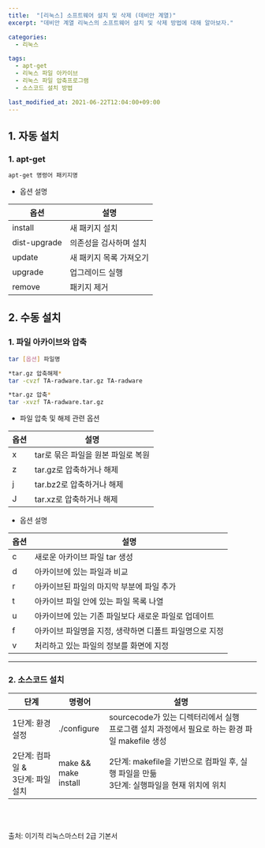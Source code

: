 ```yaml
---
title:  "[리눅스] 소프트웨어 설치 및 삭제 (데비안 계열)"
excerpt: "데비안 계열 리눅스의 소프트웨어 설치 및 삭제 방법에 대해 알아보자."

categories:
  - 리눅스

tags:
  - apt-get
  - 리눅스 파일 아카이브
  - 리눅스 파일 압축프로그램
  - 소스코드 설치 방법

last_modified_at: 2021-06-22T12:04:00+09:00
---
```


## 1. 자동 설치
### 1. apt-get
```bash
apt-get 명령어 패키지명
```
- 옵션 설명

|옵션|설명|
|----|-----|
|install|	새 패키지 설치|
|dist-upgrade	|의존성을 검사하며 설치|
|update	|새 패키지 목록 가져오기|
|upgrade|	업그레이드 실행|
|remove|	패키지 제거|

## 2. 수동 설치
### 1. 파일 아카이브와 압축
```bash
tar [옵션] 파일명

*tar.gz 압축해제*
tar -cvzf TA-radware.tar.gz TA-radware

*tar.gz 압축*
tar -xvzf TA-radware.tar.gz
```

- 파일 압축 및 해제 관련 옵션

|옵션|설명|
|----|-----|
|x|	tar로 묶은 파일을 원본 파일로 복원|
|z|	tar.gz로 압축하거나 해제|
|j|	tar.bz2로 압축하거나 해제|
|J|	tar.xz로 압축하거나 해제|

- 옵션 설명

|옵션|설명|
|----|-----|
|c	|새로운 아카이브 파일  tar 생성|
|d	|아카이브에 있는 파일과 비교|
|r	|아카이브된 파일의 마지막 부분에 파일 추가|
|t	|아카이브 파일 안에 있는 파일 목록 나열|
|u	|아카이브에 있는 기존 파일보다 새로운 파일로 업데이트|
|f	|아카이브 파일명을 지정, 생략하면 디폴트 파일명으로 지정|
|v	|처리하고 있는 파일의 정보를 화면에 지정|

---

### 2. 소스코드 설치

|단계|명령어|설명|
|---|------|------------|
|1단계: 환경설정|	./configure	|sourcecode가 있는 디렉터리에서 실행<br>프로그램 설치 과정에서 필요로 하는 환경 파일 makefile 생성|
2단계: 컴파일 &<br>3단계: 파일 설치	|make && <br> make install|	2단계: makefile을 기반으로 컴파일 후, 실행 파일을 만듦 <br>3단계: 실행파일을 현재 위치에 위치|

<br>
<br>

출처: 이기적 리눅스마스터 2급 기본서
